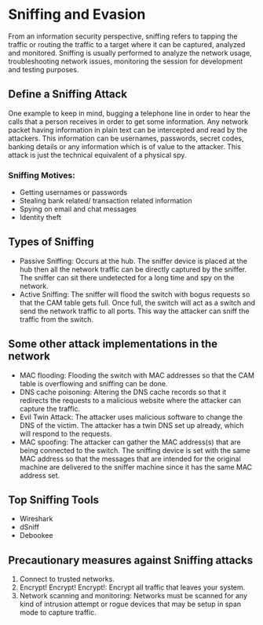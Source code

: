 # Sniffing and Evasion
From an information security perspective, sniffing refers to tapping the traffic or routing the traffic to a target where it can be captured, analyzed and monitored. Sniffing is usually performed to analyze the network usage, troubleshooting network issues, monitoring the session for development and testing purposes.

## Define a Sniffing Attack
One example to keep in mind, bugging a telephone line in order to hear the calls that a person receives in order to get some information. Any network packet having information in plain text can be intercepted and read by the attackers. This information can be usernames, passwords, secret codes, banking details or any information which is of value to the attacker. This attack is just the technical equivalent of a physical spy.
### Sniffing Motives:
* Getting usernames or passwords
* Stealing bank related/ transaction related information
* Spying on email and chat messages
* Identity theft

## Types of Sniffing
* Passive Sniffing: Occurs at the hub. The sniffer device is placed at the hub then all the network traffic can be directly captured by the sniffer. The sniffer can sit there undetected for a long time and spy on the network.
* Active Sniffing: The sniffer will flood the switch with bogus requests so that the CAM table gets full. Once full, the switch will act as a switch and send the network traffic to all ports. This way the attacker can sniff the traffic from the switch.

## Some other attack implementations in the network
* MAC flooding: Flooding the switch with MAC addresses so that the CAM table is overflowing and sniffing can be done.
* DNS cache poisoning: Altering the DNS cache records so that it redirects the requests to a malicious website where the attacker can capture the traffic.
* Evil Twin Attack: The attacker uses malicious software to change the DNS of the victim. The attacker has a twin DNS set up already, which will respond to the requests.
* MAC spoofing: The attacker can gather the MAC address(s) that are being connected to the switch. The sniffing device is set with the same MAC address so that the messages that are intended for the original machine are delivered to the sniffer machine since it has the same MAC address set.

## Top Sniffing Tools
* Wireshark
* dSniff
* Debookee

## Precautionary measures against Sniffing attacks
1. Connect to trusted networks.
2. Encrypt! Encrypt! Encrypt!: Encrypt all traffic that leaves your system.
3. Network scanning and monitoring: Networks must be scanned for any kind of intrusion attempt or rogue devices that may be setup in span mode to capture traffic.
